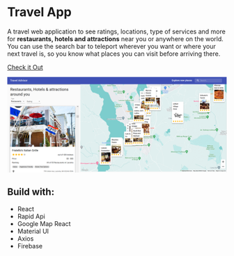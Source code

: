 # Travel App
A travel web application to see ratings, locations, type of services and more for **restaurants, hotels and attractions** near you or anywhere on the world. You can use the search bar to teleport wherever you want or where your next travel is, so you know what places you can visit before arriving there. 

[Check it Out](https://travelapp-2699d.web.app/)

![App Preview](./src/imgs/travelApp.png)

## Build with:
- React
- Rapid Api
- Google Map React
- Material UI
- Axios
- Firebase